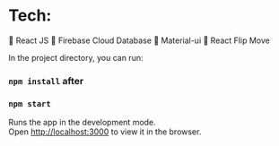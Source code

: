 # Tech:
🚀 React JS
🚀 Firebase Cloud Database
🚀 Material-ui
🍨 React Flip Move 


In the project directory, you can run:

### `npm install` after 
### `npm start`

Runs the app in the development mode.<br />
Open [http://localhost:3000](http://localhost:3000) to view it in the browser.

